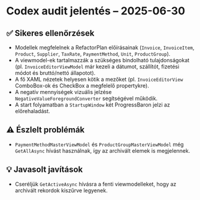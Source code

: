 # Codex audit jelentés – 2025-06-30

## ✅ Sikeres ellenőrzések

- Modellek megfelelnek a RefactorPlan előírásainak (`Invoice`, `InvoiceItem`, `Product`, `Supplier`, `TaxRate`, `PaymentMethod`, `Unit`, `ProductGroup`).
- A viewmodel-ek tartalmazzák a szükséges bindolható tulajdonságokat (pl. `InvoiceEditorViewModel` már kezeli a dátumot, szállítót, fizetési módot és bruttó/nettó állapotot).
- A fő XAML nézetek helyesen kötik a mezőket (pl. `InvoiceEditorView` ComboBox-ok és CheckBox a megfelelő propertykre).
- A negatív mennyiségek vizuális jelzése `NegativeValueForegroundConverter` segítségével működik.
- A start folyamatban a `StartupWindow` két ProgressBaron jelzi az előrehaladást.

## ⚠️ Észlelt problémák

- `PaymentMethodMasterViewModel` és `ProductGroupMasterViewModel` még `GetAllAsync` hívást használnak, így az archivált elemek is megjelennek.

## 💡 Javasolt javítások

- Cseréljük `GetActiveAsync` hívásra a fenti viewmodelleket, hogy az archivált rekordok kiszűrve legyenek.

